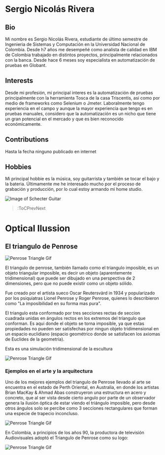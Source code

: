 # Sergio Nicolás Rivera

## Bio

Mi nombre es Sergio Nicolás Rivera, estudiante de último semestre de Ingenieria de Sistemas y Computación en la Universidad Nacional de Colombia. Desde h7 años me desempeñé como analista de calidad en IBM de Colombia trabajado en distintos proyectos, principalmente relacionados con la banca. Desde hace 6 meses soy especialista en automatización de pruebas en Globant.

## Interests

Desde mi profesión, mi principal interes es la automatización de pruebas principalmente con la herramienta Tosca de la casa Triscentis, asi como por medio de frameworks como Selenium o Jmeter. Laboralmente tengo experiencia en el campo y aunque la mayor experiencia que tengo es en pruebas manuales, considero que la automatización es un nicho que tiene un gran potencial en el mercado y que es bien reconocido económicamente.

## Contributions

Hasta la fecha ninguno publicado en internet

## Hobbies

Mi principal hobbie es la música, soy guitarrista y también se tocar el bajo y la bateria. Últimamente me he interesado mucho por el proceso de grabación y producción, por lo cual estoy armando mi home studio.

![Image of Schecter Guitar](https://www.schecterguitars.com/images/store/product/blackjack-sls-c-1-fr-crb-p-tilt5-copy3.png)

> :ToCPrevNext

# Optical Ilussion

## El triangulo de Penrose

![Penrose Triangle Gif](https://upload.wikimedia.org/wikipedia/commons/thumb/f/f4/Penrose_triangle.svg/1024px-Penrose_triangle.svg.png)

El triangulo de penrose, también llamado como el triangulo imposible, es un objeto triangular imposible, es decir un objeto (aparentemente tridimensional) que puede ser dibujado en una perspectiva de 2 dimensiones, pero que no puede existir como un objeto sólido.

Fue creado por el artista sueco Oscar Reutersvärd in 1934 y popularizado por los psiquiatras Lionel Penrose y Roger Penrose, quienes lo describieron como "La imposibilidad en su forma mas pura".

El triangulo esta conformado por tres secciones rectas de seccion cuadrada unidas en ángulos rectos en los extremos del tríangulo que conforman. Es aqui donde el objeto se torna imposible, ya que estas propiedades no pueden ser satisfechas por ningun objeto tridimensional en un espacio euclidiano (espacio geométrico donde se satisfacen los axiomas de Euclides de la geometría).

Esta es una simulación tridimensional de la escultura

![Penrose Triangle Gif](https://upload.wikimedia.org/wikipedia/commons/e/e7/Penrose-triangle-4color-rotation.gif)

### Ejemplos en el arte y la arquitectura

Uno de los mejores ejemplos del triangulo de Penrose llevado al arte se encuentra en el estado de Perth Oriental, en Australia, en donde los artistas Brian MacKay & Ahmad Abas construyeron una estructura en acero y concreto, que al ser vista desde cierto angulo por parte de un observador genera la ilusión óptica de estar viendo el triángulo imposible, pero desde otros ángulos solo se percibe como 3 secciones rectangulares que forman una especie de trapecio inconcluso.

![Penrose Triangle Gif](https://upload.wikimedia.org/wikipedia/commons/thumb/3/38/Perth_Impossible_Triangle.jpg/1920px-Perth_Impossible_Triangle.jpg)

En Colombia, a principios de los años 90, la productora de televisión Audiovisuales adoptó el Triangulo de Penrose como su logo:

![Penrose Triangle Gif](https://i.ytimg.com/vi/c7Qmp79M8cc/hqdefault.jpg)



